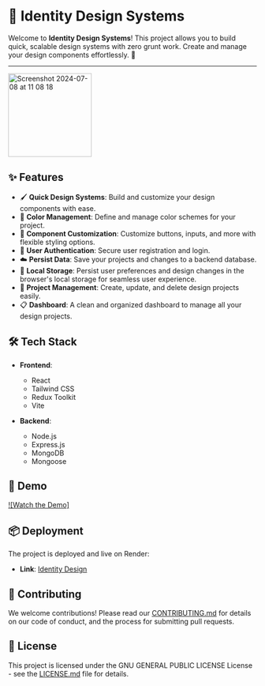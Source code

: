 # 🎨 Identity Design Systems

Welcome to **Identity Design Systems**! This project allows you to build quick, scalable design systems with zero grunt work. Create and manage your design components effortlessly. 🌟
<hr/>

<img width="169" alt="Screenshot 2024-07-08 at 11 08 18" src="https://github.com/Aankirz/identity-design/assets/95562947/2226d808-af8e-46d7-b793-0576dd4ed306">


## ✨ Features

- 🖌️ **Quick Design Systems**: Build and customize your design components with ease.
- 🎨 **Color Management**: Define and manage color schemes for your project.
- 🧩 **Component Customization**: Customize buttons, inputs, and more with flexible styling options.
- 🔐 **User Authentication**: Secure user registration and login.
- ☁️ **Persist Data**: Save your projects and changes to a backend database.
- 💾 **Local Storage**: Persist user preferences and design changes in the browser's local storage for seamless user experience.
- 📂 **Project Management**: Create, update, and delete design projects easily.
- 📋 **Dashboard**: A clean and organized dashboard to manage all your design projects.

## 🛠️ Tech Stack

- **Frontend**:
  - React
  - Tailwind CSS
  - Redux Toolkit
  - Vite

- **Backend**:
  - Node.js
  - Express.js
  - MongoDB
  - Mongoose

## 🚀 Demo

[![Watch the Demo]](https://youtu.be/XdUuFXW3IfM)

## 📦 Deployment

The project is deployed and live on Render:

- **Link**: [Identity Design](https://identity-design.vercel.app/)

## 🤝 Contributing

We welcome contributions! Please read our [CONTRIBUTING.md](link_to_contributing.md) for details on our code of conduct, and the process for submitting pull requests.

## 📄 License

This project is licensed under the GNU GENERAL PUBLIC LICENSE License - see the [LICENSE.md](link_to_license.md) file for details.
